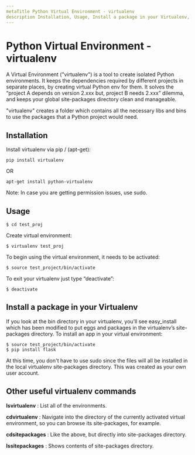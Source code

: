 ```yaml
---
metaTitle Python Virtual Environment - virtualenv
description Installation, Usage, Install a package in your Virtualenv, Other useful virtualenv commands
---
```


# Python Virtual Environment - virtualenv


A Virtual Environment ("virtualenv") is a tool to create isolated Python environments. It keeps the dependencies required by different projects in separate places, by creating virtual Python env for them. It solves the “project A depends on version 2.xxx but, project B needs 2.xxx” dilemma, and keeps your global site-packages directory clean and manageable.

"virtualenv" creates a folder which contains all the necessary libs and bins to use the packages that a Python project would need.



## Installation


Install virtualenv via pip / (apt-get):

```
pip install virtualenv

```

OR

```
apt-get install python-virtualenv

```

Note: In case you are getting permission issues, use sudo.



## Usage


```
$ cd test_proj

```

Create virtual environment:

```
$ virtualenv test_proj

```

To begin using the virtual environment, it needs to be activated:

```
$ source test_project/bin/activate

```

To exit your virtualenv just type “deactivate”:

```
$ deactivate

```



## Install a package in your Virtualenv


If you look at the bin directory in your virtualenv, you’ll see easy_install which
has been modified to put eggs and packages in the virtualenv’s site-packages
directory. To install an app in your virtual environment:

```
$ source test_project/bin/activate
$ pip install flask

```

At this time, you don't have to use sudo since the files will all be installed in the local virtualenv site-packages directory. This was created as your own user account.



## Other useful virtualenv commands


**lsvirtualenv** : List all of the environments.

**cdvirtualenv** : Navigate into the directory of the currently activated virtual environment, so you can browse its site-packages, for example.

**cdsitepackages** : Like the above, but directly into site-packages directory.

**lssitepackages** : Shows contents of site-packages directory.

